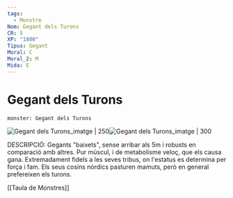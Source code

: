 ```yaml
---
tags:
  - Monstre
Nom: Gegant dels Turons
CR: 5
XP: "1800"
Tipus: Gegant
Moral: C
Moral_2: M
Mida: E
---
```

# Gegant dels Turons

```statblock
monster: Gegant dels Turons
```

![Gegant dels Turons_imatge | 250](https://static.wikia.nocookie.net/forgottenrealms/images/0/0f/HillGiant-5e.jpg/revision/latest/scale-to-width-down/350?cb=20141112170803)![Gegant dels Turons_imatge | 300](https://i.pinimg.com/originals/15/96/ca/1596cacc21b064e4833289fef2c99b06.png)

DESCRIPCIÓ: 
Gegants "baixets", sense arribar als 5m i robusts en comparació amb altres. Pur múscul, i de metabolisme veloç, que els causa gana. Extremadament fidels a les seves tribus, on l'estatus es determina per força i fam. Els seus cosins nòrdics pasturen mamuts, però en general prefereixen els turons.

[[Taula de Monstres]]